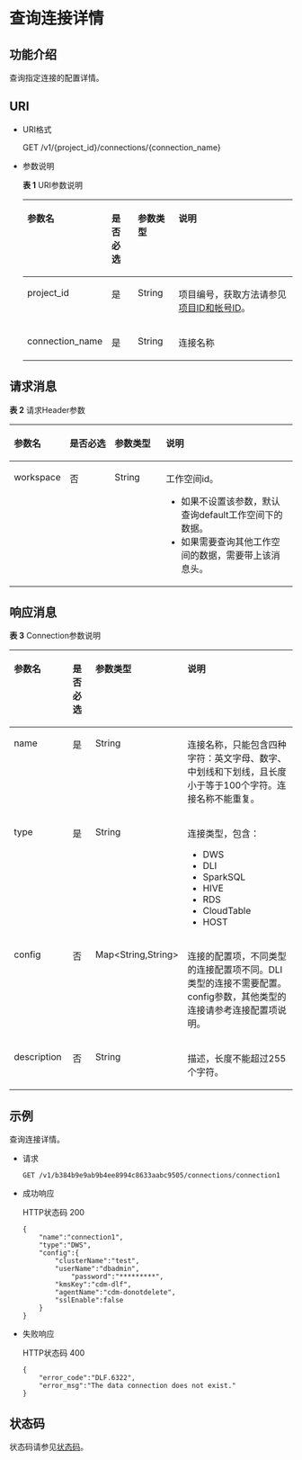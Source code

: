 # 查询连接详情<a name="dgc_02_0052"></a>

## 功能介绍<a name="zh-cn_topic_0181281352_section1738101810182"></a>

查询指定连接的配置详情。

## URI<a name="zh-cn_topic_0181281352_section7934966101819"></a>

-   URI格式

    GET /v1/\{project\_id\}/connections/\{connection\_name\}


-   参数说明

    **表 1**  URI参数说明

    <a name="zh-cn_topic_0181281352_zh-cn_topic_0093082049_table46023801181358"></a>
    <table><thead align="left"><tr id="zh-cn_topic_0181281352_zh-cn_topic_0093082049_row26974916181358"><th class="cellrowborder" valign="top" width="19.919999999999998%" id="mcps1.2.5.1.1"><p id="zh-cn_topic_0181281352_zh-cn_topic_0093082049_p37484572181358"><a name="zh-cn_topic_0181281352_zh-cn_topic_0093082049_p37484572181358"></a><a name="zh-cn_topic_0181281352_zh-cn_topic_0093082049_p37484572181358"></a>参数名</p>
    </th>
    <th class="cellrowborder" valign="top" width="10.66%" id="mcps1.2.5.1.2"><p id="zh-cn_topic_0181281352_zh-cn_topic_0093082049_p16351468181358"><a name="zh-cn_topic_0181281352_zh-cn_topic_0093082049_p16351468181358"></a><a name="zh-cn_topic_0181281352_zh-cn_topic_0093082049_p16351468181358"></a>是否必选</p>
    </th>
    <th class="cellrowborder" valign="top" width="15.740000000000002%" id="mcps1.2.5.1.3"><p id="zh-cn_topic_0181281352_zh-cn_topic_0093082049_p49400541181358"><a name="zh-cn_topic_0181281352_zh-cn_topic_0093082049_p49400541181358"></a><a name="zh-cn_topic_0181281352_zh-cn_topic_0093082049_p49400541181358"></a>参数类型</p>
    </th>
    <th class="cellrowborder" valign="top" width="53.68000000000001%" id="mcps1.2.5.1.4"><p id="zh-cn_topic_0181281352_zh-cn_topic_0093082049_p42020886181358"><a name="zh-cn_topic_0181281352_zh-cn_topic_0093082049_p42020886181358"></a><a name="zh-cn_topic_0181281352_zh-cn_topic_0093082049_p42020886181358"></a>说明</p>
    </th>
    </tr>
    </thead>
    <tbody><tr id="zh-cn_topic_0181281352_zh-cn_topic_0093082049_row48248640181358"><td class="cellrowborder" valign="top" width="19.919999999999998%" headers="mcps1.2.5.1.1 "><p id="zh-cn_topic_0181281352_zh-cn_topic_0093082049_p15825795181358"><a name="zh-cn_topic_0181281352_zh-cn_topic_0093082049_p15825795181358"></a><a name="zh-cn_topic_0181281352_zh-cn_topic_0093082049_p15825795181358"></a>project_id</p>
    </td>
    <td class="cellrowborder" valign="top" width="10.66%" headers="mcps1.2.5.1.2 "><p id="zh-cn_topic_0181281352_zh-cn_topic_0093082049_p6820998181358"><a name="zh-cn_topic_0181281352_zh-cn_topic_0093082049_p6820998181358"></a><a name="zh-cn_topic_0181281352_zh-cn_topic_0093082049_p6820998181358"></a>是</p>
    </td>
    <td class="cellrowborder" valign="top" width="15.740000000000002%" headers="mcps1.2.5.1.3 "><p id="zh-cn_topic_0181281352_zh-cn_topic_0093082049_p15629937181358"><a name="zh-cn_topic_0181281352_zh-cn_topic_0093082049_p15629937181358"></a><a name="zh-cn_topic_0181281352_zh-cn_topic_0093082049_p15629937181358"></a>String</p>
    </td>
    <td class="cellrowborder" valign="top" width="53.68000000000001%" headers="mcps1.2.5.1.4 "><p id="zh-cn_topic_0181281352_p8672138175612"><a name="zh-cn_topic_0181281352_p8672138175612"></a><a name="zh-cn_topic_0181281352_p8672138175612"></a>项目编号，获取方法请参见<a href="项目ID和帐号ID.md">项目ID和帐号ID</a>。</p>
    </td>
    </tr>
    <tr id="zh-cn_topic_0181281352_row1490392211329"><td class="cellrowborder" valign="top" width="19.919999999999998%" headers="mcps1.2.5.1.1 "><p id="zh-cn_topic_0181281352_p149041422193215"><a name="zh-cn_topic_0181281352_p149041422193215"></a><a name="zh-cn_topic_0181281352_p149041422193215"></a>connection_name</p>
    </td>
    <td class="cellrowborder" valign="top" width="10.66%" headers="mcps1.2.5.1.2 "><p id="zh-cn_topic_0181281352_p290412226324"><a name="zh-cn_topic_0181281352_p290412226324"></a><a name="zh-cn_topic_0181281352_p290412226324"></a>是</p>
    </td>
    <td class="cellrowborder" valign="top" width="15.740000000000002%" headers="mcps1.2.5.1.3 "><p id="zh-cn_topic_0181281352_p189045226328"><a name="zh-cn_topic_0181281352_p189045226328"></a><a name="zh-cn_topic_0181281352_p189045226328"></a>String</p>
    </td>
    <td class="cellrowborder" valign="top" width="53.68000000000001%" headers="mcps1.2.5.1.4 "><p id="zh-cn_topic_0181281352_p1990462219327"><a name="zh-cn_topic_0181281352_p1990462219327"></a><a name="zh-cn_topic_0181281352_p1990462219327"></a>连接名称</p>
    </td>
    </tr>
    </tbody>
    </table>


## 请求消息<a name="zh-cn_topic_0181281352_section10789431145710"></a>

**表 2**  请求Header参数

<a name="zh-cn_topic_0181281352_table25071810112414"></a>
<table><thead align="left"><tr id="zh-cn_topic_0181281352_zh-cn_topic_0181281363_row3746915131710"><th class="cellrowborder" valign="top" width="15.010000000000002%" id="mcps1.2.5.1.1"><p id="zh-cn_topic_0181281352_zh-cn_topic_0181281363_p131491731112013"><a name="zh-cn_topic_0181281352_zh-cn_topic_0181281363_p131491731112013"></a><a name="zh-cn_topic_0181281352_zh-cn_topic_0181281363_p131491731112013"></a>参数名</p>
</th>
<th class="cellrowborder" valign="top" width="16.93%" id="mcps1.2.5.1.2"><p id="zh-cn_topic_0181281352_zh-cn_topic_0181281363_p3149113112204"><a name="zh-cn_topic_0181281352_zh-cn_topic_0181281363_p3149113112204"></a><a name="zh-cn_topic_0181281352_zh-cn_topic_0181281363_p3149113112204"></a>是否必选</p>
</th>
<th class="cellrowborder" valign="top" width="18.73%" id="mcps1.2.5.1.3"><p id="zh-cn_topic_0181281352_zh-cn_topic_0181281363_p13149173119204"><a name="zh-cn_topic_0181281352_zh-cn_topic_0181281363_p13149173119204"></a><a name="zh-cn_topic_0181281352_zh-cn_topic_0181281363_p13149173119204"></a>参数类型</p>
</th>
<th class="cellrowborder" valign="top" width="49.33%" id="mcps1.2.5.1.4"><p id="zh-cn_topic_0181281352_zh-cn_topic_0181281363_p11149331122017"><a name="zh-cn_topic_0181281352_zh-cn_topic_0181281363_p11149331122017"></a><a name="zh-cn_topic_0181281352_zh-cn_topic_0181281363_p11149331122017"></a>说明</p>
</th>
</tr>
</thead>
<tbody><tr id="zh-cn_topic_0181281352_zh-cn_topic_0181281363_row174620159179"><td class="cellrowborder" valign="top" width="15.010000000000002%" headers="mcps1.2.5.1.1 "><p id="zh-cn_topic_0181281352_zh-cn_topic_0181281363_p1150183116205"><a name="zh-cn_topic_0181281352_zh-cn_topic_0181281363_p1150183116205"></a><a name="zh-cn_topic_0181281352_zh-cn_topic_0181281363_p1150183116205"></a>workspace</p>
</td>
<td class="cellrowborder" valign="top" width="16.93%" headers="mcps1.2.5.1.2 "><p id="zh-cn_topic_0181281352_zh-cn_topic_0181281363_p4150531152016"><a name="zh-cn_topic_0181281352_zh-cn_topic_0181281363_p4150531152016"></a><a name="zh-cn_topic_0181281352_zh-cn_topic_0181281363_p4150531152016"></a>否</p>
</td>
<td class="cellrowborder" valign="top" width="18.73%" headers="mcps1.2.5.1.3 "><p id="zh-cn_topic_0181281352_zh-cn_topic_0181281363_p181505317209"><a name="zh-cn_topic_0181281352_zh-cn_topic_0181281363_p181505317209"></a><a name="zh-cn_topic_0181281352_zh-cn_topic_0181281363_p181505317209"></a>String</p>
</td>
<td class="cellrowborder" valign="top" width="49.33%" headers="mcps1.2.5.1.4 "><p id="zh-cn_topic_0181281352_zh-cn_topic_0181281363_p169341251122511"><a name="zh-cn_topic_0181281352_zh-cn_topic_0181281363_p169341251122511"></a><a name="zh-cn_topic_0181281352_zh-cn_topic_0181281363_p169341251122511"></a>工作空间id。</p>
<a name="zh-cn_topic_0181281352_zh-cn_topic_0181281363_ul776685742514"></a><a name="zh-cn_topic_0181281352_zh-cn_topic_0181281363_ul776685742514"></a><ul id="zh-cn_topic_0181281352_zh-cn_topic_0181281363_ul776685742514"><li>如果不设置该参数，默认查询default工作空间下的数据。</li><li>如果需要查询其他工作空间的数据，需要带上该消息头。</li></ul>
</td>
</tr>
</tbody>
</table>

## 响应消息<a name="zh-cn_topic_0181281352_section561243517589"></a>

**表 3**  Connection参数说明

<a name="zh-cn_topic_0181281352_table101225717013"></a>
<table><thead align="left"><tr id="zh-cn_topic_0181281352_zh-cn_topic_0181281363_row1475134418345"><th class="cellrowborder" valign="top" width="21.51%" id="mcps1.2.5.1.1"><p id="zh-cn_topic_0181281352_zh-cn_topic_0181281363_p1275244423417"><a name="zh-cn_topic_0181281352_zh-cn_topic_0181281363_p1275244423417"></a><a name="zh-cn_topic_0181281352_zh-cn_topic_0181281363_p1275244423417"></a>参数名</p>
</th>
<th class="cellrowborder" valign="top" width="9.959999999999999%" id="mcps1.2.5.1.2"><p id="zh-cn_topic_0181281352_zh-cn_topic_0181281363_p1375504413341"><a name="zh-cn_topic_0181281352_zh-cn_topic_0181281363_p1375504413341"></a><a name="zh-cn_topic_0181281352_zh-cn_topic_0181281363_p1375504413341"></a>是否必选</p>
</th>
<th class="cellrowborder" valign="top" width="15.55%" id="mcps1.2.5.1.3"><p id="zh-cn_topic_0181281352_zh-cn_topic_0181281363_p675774416349"><a name="zh-cn_topic_0181281352_zh-cn_topic_0181281363_p675774416349"></a><a name="zh-cn_topic_0181281352_zh-cn_topic_0181281363_p675774416349"></a>参数类型</p>
</th>
<th class="cellrowborder" valign="top" width="52.980000000000004%" id="mcps1.2.5.1.4"><p id="zh-cn_topic_0181281352_zh-cn_topic_0181281363_p475920448344"><a name="zh-cn_topic_0181281352_zh-cn_topic_0181281363_p475920448344"></a><a name="zh-cn_topic_0181281352_zh-cn_topic_0181281363_p475920448344"></a>说明</p>
</th>
</tr>
</thead>
<tbody><tr id="zh-cn_topic_0181281352_zh-cn_topic_0181281363_row1760344113410"><td class="cellrowborder" valign="top" width="21.51%" headers="mcps1.2.5.1.1 "><p id="zh-cn_topic_0181281352_zh-cn_topic_0181281363_p5760124443410"><a name="zh-cn_topic_0181281352_zh-cn_topic_0181281363_p5760124443410"></a><a name="zh-cn_topic_0181281352_zh-cn_topic_0181281363_p5760124443410"></a>name</p>
</td>
<td class="cellrowborder" valign="top" width="9.959999999999999%" headers="mcps1.2.5.1.2 "><p id="zh-cn_topic_0181281352_zh-cn_topic_0181281363_p476174473411"><a name="zh-cn_topic_0181281352_zh-cn_topic_0181281363_p476174473411"></a><a name="zh-cn_topic_0181281352_zh-cn_topic_0181281363_p476174473411"></a>是</p>
</td>
<td class="cellrowborder" valign="top" width="15.55%" headers="mcps1.2.5.1.3 "><p id="zh-cn_topic_0181281352_zh-cn_topic_0181281363_p6763114463415"><a name="zh-cn_topic_0181281352_zh-cn_topic_0181281363_p6763114463415"></a><a name="zh-cn_topic_0181281352_zh-cn_topic_0181281363_p6763114463415"></a>String</p>
</td>
<td class="cellrowborder" valign="top" width="52.980000000000004%" headers="mcps1.2.5.1.4 "><p id="zh-cn_topic_0181281352_zh-cn_topic_0181281363_p1376304411342"><a name="zh-cn_topic_0181281352_zh-cn_topic_0181281363_p1376304411342"></a><a name="zh-cn_topic_0181281352_zh-cn_topic_0181281363_p1376304411342"></a>连接名称，只能包含四种字符：英文字母、数字、中划线和下划线，且长度小于等于100个字符。连接名称不能重复。</p>
</td>
</tr>
<tr id="zh-cn_topic_0181281352_zh-cn_topic_0181281363_row7763244193418"><td class="cellrowborder" valign="top" width="21.51%" headers="mcps1.2.5.1.1 "><p id="zh-cn_topic_0181281352_zh-cn_topic_0181281363_p1676464463414"><a name="zh-cn_topic_0181281352_zh-cn_topic_0181281363_p1676464463414"></a><a name="zh-cn_topic_0181281352_zh-cn_topic_0181281363_p1676464463414"></a>type</p>
</td>
<td class="cellrowborder" valign="top" width="9.959999999999999%" headers="mcps1.2.5.1.2 "><p id="zh-cn_topic_0181281352_zh-cn_topic_0181281363_p776544410349"><a name="zh-cn_topic_0181281352_zh-cn_topic_0181281363_p776544410349"></a><a name="zh-cn_topic_0181281352_zh-cn_topic_0181281363_p776544410349"></a>是</p>
</td>
<td class="cellrowborder" valign="top" width="15.55%" headers="mcps1.2.5.1.3 "><p id="zh-cn_topic_0181281352_zh-cn_topic_0181281363_p7766174423419"><a name="zh-cn_topic_0181281352_zh-cn_topic_0181281363_p7766174423419"></a><a name="zh-cn_topic_0181281352_zh-cn_topic_0181281363_p7766174423419"></a>String</p>
</td>
<td class="cellrowborder" valign="top" width="52.980000000000004%" headers="mcps1.2.5.1.4 "><p id="zh-cn_topic_0181281352_zh-cn_topic_0181281363_p0767244123410"><a name="zh-cn_topic_0181281352_zh-cn_topic_0181281363_p0767244123410"></a><a name="zh-cn_topic_0181281352_zh-cn_topic_0181281363_p0767244123410"></a>连接类型，包含：</p>
<a name="zh-cn_topic_0181281352_zh-cn_topic_0181281363_ul1276716442349"></a><a name="zh-cn_topic_0181281352_zh-cn_topic_0181281363_ul1276716442349"></a><ul id="zh-cn_topic_0181281352_zh-cn_topic_0181281363_ul1276716442349"><li>DWS</li><li>DLI</li><li>SparkSQL</li><li>HIVE</li><li>RDS</li><li>CloudTable</li><li>HOST</li></ul>
</td>
</tr>
<tr id="zh-cn_topic_0181281352_zh-cn_topic_0181281363_row2416130182519"><td class="cellrowborder" valign="top" width="21.51%" headers="mcps1.2.5.1.1 "><p id="zh-cn_topic_0181281352_zh-cn_topic_0181281363_p1141615072518"><a name="zh-cn_topic_0181281352_zh-cn_topic_0181281363_p1141615072518"></a><a name="zh-cn_topic_0181281352_zh-cn_topic_0181281363_p1141615072518"></a>config</p>
</td>
<td class="cellrowborder" valign="top" width="9.959999999999999%" headers="mcps1.2.5.1.2 "><p id="zh-cn_topic_0181281352_zh-cn_topic_0181281363_p1416120152512"><a name="zh-cn_topic_0181281352_zh-cn_topic_0181281363_p1416120152512"></a><a name="zh-cn_topic_0181281352_zh-cn_topic_0181281363_p1416120152512"></a>否</p>
</td>
<td class="cellrowborder" valign="top" width="15.55%" headers="mcps1.2.5.1.3 "><p id="zh-cn_topic_0181281352_zh-cn_topic_0181281363_p1228755515211"><a name="zh-cn_topic_0181281352_zh-cn_topic_0181281363_p1228755515211"></a><a name="zh-cn_topic_0181281352_zh-cn_topic_0181281363_p1228755515211"></a>Map&lt;String,String&gt;</p>
</td>
<td class="cellrowborder" valign="top" width="52.980000000000004%" headers="mcps1.2.5.1.4 "><p id="zh-cn_topic_0181281352_zh-cn_topic_0181281363_p74165052512"><a name="zh-cn_topic_0181281352_zh-cn_topic_0181281363_p74165052512"></a><a name="zh-cn_topic_0181281352_zh-cn_topic_0181281363_p74165052512"></a>连接的配置项，不同类型的连接配置项不同。DLI类型的连接不需要配置。config参数，其他类型的连接请参考连接配置项说明。</p>
</td>
</tr>
<tr id="zh-cn_topic_0181281352_zh-cn_topic_0181281363_row291711515444"><td class="cellrowborder" valign="top" width="21.51%" headers="mcps1.2.5.1.1 "><p id="zh-cn_topic_0181281352_zh-cn_topic_0181281363_p12917141554414"><a name="zh-cn_topic_0181281352_zh-cn_topic_0181281363_p12917141554414"></a><a name="zh-cn_topic_0181281352_zh-cn_topic_0181281363_p12917141554414"></a>description</p>
</td>
<td class="cellrowborder" valign="top" width="9.959999999999999%" headers="mcps1.2.5.1.2 "><p id="zh-cn_topic_0181281352_zh-cn_topic_0181281363_p2091720157442"><a name="zh-cn_topic_0181281352_zh-cn_topic_0181281363_p2091720157442"></a><a name="zh-cn_topic_0181281352_zh-cn_topic_0181281363_p2091720157442"></a>否</p>
</td>
<td class="cellrowborder" valign="top" width="15.55%" headers="mcps1.2.5.1.3 "><p id="zh-cn_topic_0181281352_zh-cn_topic_0181281363_p1991714152448"><a name="zh-cn_topic_0181281352_zh-cn_topic_0181281363_p1991714152448"></a><a name="zh-cn_topic_0181281352_zh-cn_topic_0181281363_p1991714152448"></a>String</p>
</td>
<td class="cellrowborder" valign="top" width="52.980000000000004%" headers="mcps1.2.5.1.4 "><p id="zh-cn_topic_0181281352_zh-cn_topic_0181281363_p9917161515443"><a name="zh-cn_topic_0181281352_zh-cn_topic_0181281363_p9917161515443"></a><a name="zh-cn_topic_0181281352_zh-cn_topic_0181281363_p9917161515443"></a>描述，长度不能超过255个字符。</p>
</td>
</tr>
</tbody>
</table>

## 示例<a name="zh-cn_topic_0181281352_section358155716277"></a>

查询连接详情。

-   请求

    ```
    GET /v1/b384b9e9ab9b4ee8994c8633aabc9505/connections/connection1
    ```


-   成功响应

    HTTP状态码 200

    ```
    {
        "name":"connection1",
        "type":"DWS",
        "config":{
    	    "clusterName":"test",
    	    "userName":"dbadmin",
                "password":"*********",
    	    "kmsKey":"cdm-dlf",		
    	    "agentName":"cdm-donotdelete",		
    	    "sslEnable":false
        }
    }
    ```

-   失败响应

    HTTP状态码 400

    ```
    {
        "error_code":"DLF.6322",
        "error_msg":"The data connection does not exist."
    }
    ```


## 状态码<a name="zh-cn_topic_0181281352_section1623417185013"></a>

状态码请参见[状态码](状态码.md)。

